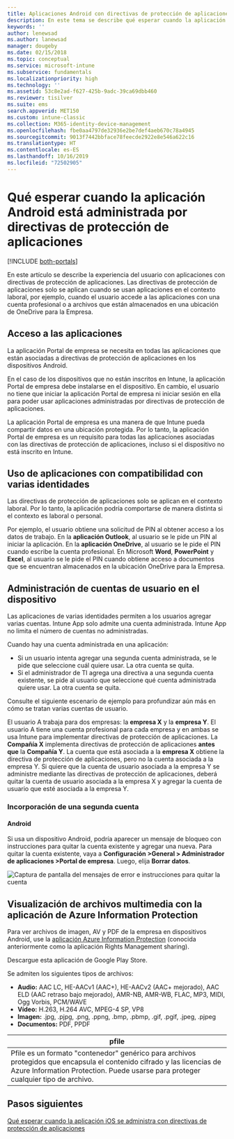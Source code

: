```yaml
---
title: Aplicaciones Android con directivas de protección de aplicaciones
description: En este tema se describe qué esperar cuando la aplicación está administrada por directivas de protección de aplicaciones.
keywords: ''
author: lenewsad
ms.author: lanewsad
manager: dougeby
ms.date: 02/15/2018
ms.topic: conceptual
ms.service: microsoft-intune
ms.subservice: fundamentals
ms.localizationpriority: high
ms.technology: ''
ms.assetid: 53c8e2ad-f627-425b-9adc-39ca69dbb460
ms.reviewer: tisilver
ms.suite: ems
search.appverid: MET150
ms.custom: intune-classic
ms.collection: M365-identity-device-management
ms.openlocfilehash: fbe0aa4797de32936e2be7def4aeb670c78a4945
ms.sourcegitcommit: 9013f7442bbface78feecde2922e8e546a622c16
ms.translationtype: HT
ms.contentlocale: es-ES
ms.lasthandoff: 10/16/2019
ms.locfileid: "72502905"
---
```

# <a name="what-to-expect-when-your-android-app-is-managed-by-app-protection-policies"></a>Qué esperar cuando la aplicación Android está administrada por directivas de protección de aplicaciones

[!INCLUDE [both-portals](../../intune-classic/includes/note-for-both-portals.md)]

En este artículo se describe la experiencia del usuario con aplicaciones con directivas de protección de aplicaciones. Las directivas de protección de aplicaciones solo se aplican cuando se usan aplicaciones en el contexto laboral, por ejemplo, cuando el usuario accede a las aplicaciones con una cuenta profesional o a archivos que están almacenados en una ubicación de OneDrive para la Empresa.

## <a name="access-apps"></a>Acceso a las aplicaciones

La aplicación Portal de empresa se necesita en todas las aplicaciones que están asociadas a directivas de protección de aplicaciones en los dispositivos Android.

En el caso de los dispositivos que no están inscritos en Intune, la aplicación Portal de empresa debe instalarse en el dispositivo. En cambio, el usuario no tiene que iniciar la aplicación Portal de empresa ni iniciar sesión en ella para poder usar aplicaciones administradas por directivas de protección de aplicaciones.

La aplicación Portal de empresa es una manera de que Intune pueda compartir datos en una ubicación protegida. Por lo tanto, la aplicación Portal de empresa es un requisito para todas las aplicaciones asociadas con las directivas de protección de aplicaciones, incluso si el dispositivo no está inscrito en Intune.


## <a name="use-apps-with-multi-identity-support"></a>Uso de aplicaciones con compatibilidad con varias identidades

Las directivas de protección de aplicaciones solo se aplican en el contexto laboral. Por lo tanto, la aplicación podría comportarse de manera distinta si el contexto es laboral o personal.

Por ejemplo, el usuario obtiene una solicitud de PIN al obtener acceso a los datos de trabajo. En la **aplicación Outlook**, al usuario se le pide un PIN al iniciar la aplicación. En la **aplicación OneDrive**, al usuario se le pide el PIN cuando escribe la cuenta profesional. En Microsoft **Word**, **PowerPoint** y **Excel**, al usuario se le pide el PIN cuando obtiene acceso a documentos que se encuentran almacenados en la ubicación OneDrive para la Empresa.

## <a name="manage-user-accounts-on-the-device"></a>Administración de cuentas de usuario en el dispositivo

Las aplicaciones de varias identidades permiten a los usuarios agregar varias cuentas.  Intune App solo admite una cuenta administrada.  Intune App no limita el número de cuentas no administradas.

Cuando hay una cuenta administrada en una aplicación:
* Si un usuario intenta agregar una segunda cuenta administrada, se le pide que seleccione cuál quiere usar.  La otra cuenta se quita.
* Si el administrador de TI agrega una directiva a una segunda cuenta existente, se pide al usuario que seleccione qué cuenta administrada quiere usar.  La otra cuenta se quita.

Consulte el siguiente escenario de ejemplo para profundizar aún más en cómo se tratan varias cuentas de usuario.

El usuario A trabaja para dos empresas: la **empresa X** y la **empresa Y**. El usuario A tiene una cuenta profesional para cada empresa y en ambas se usa Intune para implementar directivas de protección de aplicaciones. La **Compañía X** implementa directivas de protección de aplicaciones **antes que** la **Compañía Y**. La cuenta que está asociada a la **empresa X** obtiene la directiva de protección de aplicaciones, pero no la cuenta asociada a la empresa Y. Si quiere que la cuenta de usuario asociada a la empresa Y se administre mediante las directivas de protección de aplicaciones, deberá quitar la cuenta de usuario asociada a la empresa X y agregar la cuenta de usuario que esté asociada a la empresa Y.
### <a name="add-a-second-account"></a>Incorporación de una segunda cuenta
#### <a name="android"></a>Android
Si usa un dispositivo Android, podría aparecer un mensaje de bloqueo con instrucciones para quitar la cuenta existente y agregar una nueva.  Para quitar la cuenta existente, vaya a **Configuración &gt;General &gt; Administrador de aplicaciones &gt;Portal de empresa**. Luego, elija **Borrar datos**.

![Captura de pantalla del mensajes de error e instrucciones para quitar la cuenta](./media/end-user-mam-apps-android/Android_SwitchUser.png)

## <a name="view-media-files-with-the-azure-information-protection-app"></a>Visualización de archivos multimedia con la aplicación de Azure Information Protection
Para ver archivos de imagen, AV y PDF de la empresa en dispositivos Android, use la [aplicación Azure Information Protection](https://play.google.com/store/apps/details?id=com.microsoft.ipviewer) (conocida anteriormente como la aplicación Rights Management sharing).

Descargue esta aplicación de Google Play Store.  

Se admiten los siguientes tipos de archivos:

* **Audio:** AAC LC, HE-AACv1 (AAC+), HE-AACv2 (AAC+ mejorado), AAC ELD (AAC retraso bajo mejorado), AMR-NB, AMR-WB, FLAC, MP3, MIDI, Ogg Vorbis, PCM/WAVE
* **Vídeo:** H.263, H.264 AVC, MPEG-4 SP, VP8
* **Imagen:** .jpg, .pjpg, .png, .ppng, .bmp, .pbmp, .gif, .pgif, .jpeg, .pjpeg
* **Documentos:** PDF, PPDF


|**pfile**|
|----|
|Pfile es un formato "contenedor" genérico para archivos protegidos que encapsula el contenido cifrado y las licencias de Azure Information Protection. Puede usarse para proteger cualquier tipo de archivo.|

## <a name="next-steps"></a>Pasos siguientes
[Qué esperar cuando la aplicación iOS se administra con directivas de protección de aplicaciones](end-user-mam-apps-ios.md)
